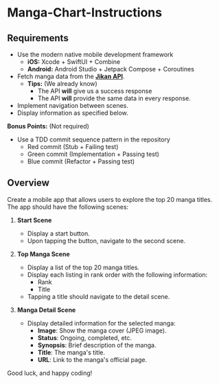 # Manga-Chart-Instructions

## Requirements
- Use the modern native mobile development framework
    - **iOS:** Xcode + SwiftUI + Combine
    - **Android:** Android Studio + Jetpack Compose + Coroutines
- Fetch manga data from the **[Jikan API](https://api.jikan.moe/v4/top/manga)**.
    - **Tips:** (We already know)
        - The API **will** give us a success response
        - The API **will** provide the same data in every response. 
- Implement navigation between scenes.
- Display information as specified below.

**Bonus Points:** (Not required)
- Use a TDD commit sequence pattern in the repository
    - Red commit (Stub + Failing test)
    - Green commit (Implementation + Passing test)
    - Blue commit (Refactor + Passing test)

## Overview
Create a mobile app that allows users to explore the top 20 manga titles. The app should have the following scenes:

1. **Start Scene**
   - Display a start button.
   - Upon tapping the button, navigate to the second scene.

2. **Top Manga Scene**
   - Display a list of the top 20 manga titles.
   - Display each listing in rank order with the following information:
     - Rank
     - Title
   - Tapping a title should navigate to the detail scene.

3. **Manga Detail Scene**
   - Display detailed information for the selected manga:
     - **Image**: Show the manga cover (JPEG image).
     - **Status**: Ongoing, completed, etc.
     - **Synopsis**: Brief description of the manga.
     - **Title**: The manga's title.
     - **URL**: Link to the manga's official page.



Good luck, and happy coding!
